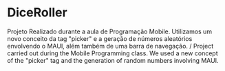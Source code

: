 # DiceRoller
Projeto Realizado durante a aula de Programação Mobile. Utilizamos um novo conceito da tag "picker" e a geração de números aleatórios envolvendo o MAUI, além também de uma barra de navegação. / Project carried out during the Mobile Programming class. We used a new concept of the "picker" tag and the generation of random numbers involving MAUI.
